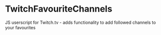 # TwitchFavouriteChannels
JS userscript for Twitch.tv - adds functionality to add followed channels to your favourites
